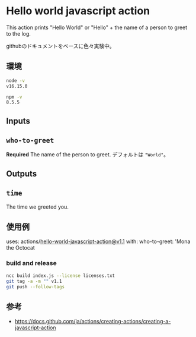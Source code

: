 # Hello world javascript action

This action prints "Hello World" or "Hello" + the name of a person to greet to the log.

githubのドキュメントをベースに色々実験中。


## 環境
```zsh
node -v
v16.15.0

npm -v
8.5.5
```


## Inputs

## `who-to-greet`

**Required** The name of the person to greet. デフォルトは `"World"`。

## Outputs

## `time`

The time we greeted you.

## 使用例

uses: actions/hello-world-javascript-action@v1.1
with:
  who-to-greet: 'Mona the Octocat



### build and release

```zsh
ncc build index.js --license licenses.txt
git tag -a -m "" v1.1
git push --follow-tags
```



## 参考
- https://docs.github.com/ja/actions/creating-actions/creating-a-javascript-action
